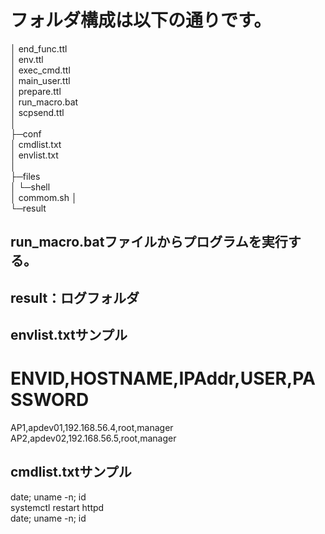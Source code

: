 # フォルダ構成は以下の通りです。<br />
│  end_func.ttl<br />
│  env.ttl<br />
│  exec_cmd.ttl<br />
│  main_user.ttl<br />
│  prepare.ttl<br />
│  run_macro.bat<br />
│  scpsend.ttl<br />
│<br />
├─conf<br />
│      cmdlist.txt<br />
│      envlist.txt<br />
│<br />
├─files<br />
│  └─shell<br />
│          commom.sh
│<br />
└─result<br />


## run_macro.batファイルからプログラムを実行する。
## result：ログフォルダ

## envlist.txtサンプル
# ENVID,HOSTNAME,IPAddr,USER,PASSWORD
AP1,apdev01,192.168.56.4,root,manager<br />
AP2,apdev02,192.168.56.5,root,manager<br />
## cmdlist.txtサンプル
date; uname -n; id<br />
systemctl restart httpd<br />
date; uname -n; id<br />





